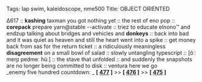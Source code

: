 Tags: lap swim, kaleidoscope, nme500
Title: OBJECT ORIENTED  
  
∆617 :: **kashing** taxman you got nothing yet :: the rest of eno pop :: **corepack** prepare yarn@stable --activate :: triez to educate elnono™ and endzup talking about bridges and vehicles and **donkeys** :: back into bad and it was quiet as heaven and still the heart went into a spike :: get money back from sas for the return ticket :: a ridiculously meaningless **disagreement** on a small bowl of salad :: slowly untangling typescript :: [õːː mɐɳɪ pɐdmeː ɦũː] :: the stave that unfolded :: and suddenly the snapshots are no longer being committed to disk :: ventura here we go  
_enemy five hundred countdown: _ **[ [477](https://rateyourmusic.com/release/album/crystal-castles/crystal-castles/) ]** >> **[ [476](https://rateyourmusic.com/release/album/foo-fighters/foo-fighters/) ]** >> **[ [475](https://rateyourmusic.com/release/album/kurt-vile/smoke-ring-for-my-halo/) ]**  
